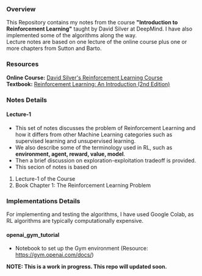 ### Overview
This Repository contains my notes from the course **"Introduction to Reinforcement Learning"** taught by David Silver at DeepMind. I have also implemented some of the algorithms along the way.<br/>
Lecture notes are based on one lecture of the online course plus one or more chapters from Sutton and Barto.

### Resources
**Online Course:** [David Silver's Reinforcement Learning Course](https://www.davidsilver.uk/teaching/)<br/>
**Textbook:** [Reinforcement Learning: An Introduction (2nd Edition)](http://incompleteideas.net/book/RLbook2018.pdf)

### Notes Details
#### Lecture-1
- This set of notes discusses the problem of Reinforcement Learning and how it differs from other Machine Learning categories such as supervised learning and unsupervised learning.
- We also describe some of the terminology used in RL, such as **environment, agent, reward, value, model**.
- Then a brief discussion on exploration-exploitation tradeoff is provided.
- This secion of notes is based on
1) Lecture-1 of the Course
2) Book Chapter 1: The Reinforcement Learning Problem 

### Implementations Details
For implementing and testing the algorithms, I have used Google Colab, as RL algorithms are typically computationally expensive.
#### openai_gym_tutorial
- Notebook to set up the Gym environment (Resource: https://gym.openai.com/docs/)

**NOTE: This is a work in progress. This repo will updated soon.**
